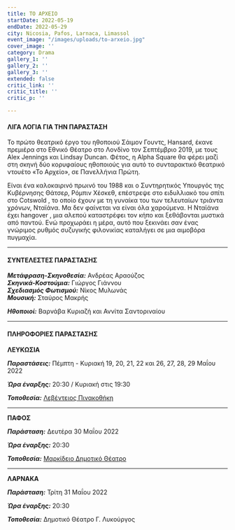```yaml
---
title: ΤΟ ΑΡΧΕΙΟ
startDate: 2022-05-19
endDate: 2022-05-29
city: Nicosia, Pafos, Larnaca, Limassol
event_image: "/images/uploads/to-arxeio.jpg"
cover_image: ''
category: Drama
gallery_1: ''
gallery_2: ''
gallery_3: ''
extended: false
critic_link: ''
critic_title: ''
critic_p: ''

---
```

#### ΛΙΓΑ ΛΟΓΙΑ ΓΙΑ ΤΗΝ ΠΑΡΑΣΤΑΣΗ

Το πρώτο θεατρικό έργο του ηθοποιού Σάιμον Γουντς, Hansard, έκανε πρεμιέρα στο Εθνικό Θέατρο στο Λονδίνο τον Σεπτέμβριο 2019, με τους Alex Jennings και Lindsay Duncan. Φέτος, η Alpha Square θα φέρει μαζί στη σκηνή δύο κορυφαίους ηθοποιούς για αυτό το συνταρακτικό θεατρικό ντουέτο «Το Αρχείο», σε Πανελλήνια Πρώτη.

Είναι ένα καλοκαιρινό πρωινό του 1988 και ο Συντηρητικός Υπουργός της Κυβέρνησης Θάτσερ, Ρόμπιν Χέσκεθ, επέστρεψε στο ειδυλλιακό του σπίτι στο Cotswold , το οποίο έχουν με τη γυναίκα του των τελευταίων τριάντα χρόνων, Νταϊάνα. Μα δεν φαίνεται να είναι όλα χαρούμενα. Η Νταϊάνα έχει hangover , μια αλεπού καταστρέφει τον κήπο και ξεθάβονται μυστικά από παντού. Ενώ προχωράει η μέρα, αυτό που ξεκινάει σαν ένας γνώριμος ρυθμός συζυγικής φιλονικίας καταλήγει σε μια αιμοβόρα πυγμαχία.

***

#### ΣΥΝΤΕΛΕΣΤΕΣ ΠΑΡΑΣΤΑΣΗΣ

**_Μετάφραση-Σκηνοθεσία:_** Ανδρέας Αραούζος  
**_Σκηνικά-Κοστούμια:_** Γιώργος Γιάννου  
**_Σχεδιασμός Φωτισμού:_** Νίκος Μυλωνάς  
**_Μουσική:_** Σταύρος Μακρής

**_Ηθοποιοί:_** Βαρνάβα Κυριαζή και Αννίτα Σαντοριναίου

***

#### ΠΛΗΡΟΦΟΡΙΕΣ ΠΑΡΑΣΤΑΣΗΣ

**ΛΕΥΚΩΣΙΑ**

**_Παραστάσεις:_** Πέμπτη - Κυριακή 19, 20, 21, 22 και 26, 27, 28, 29 Μαΐου 2022

**_Ώρα έναρξης:_** 20:30 / Κυριακή στις 19:30

**_Τοποθεσία:_** [Λεβέντειος Πινακοθήκη](https://www.google.com/maps/place/A.+G.+Leventis+Gallery/@35.169375,33.3561196,17z/data=!3m1!4b1!4m5!3m4!1s0x14de1750c7736f87:0x20e4977b50ce11ac!8m2!3d35.1693305!4d33.3585694 "Λεβέντειος πινακοθήκη")

***

**ΠΑΦΟΣ**

**_Παράσταση:_** Δευτέρα 30 Μαΐου 2022

**_Ώρα έναρξης:_** 20:30

**_Τοποθεσία:_** [Μαρκίδειο Δημοτικό Θέατρο](https://www.google.com/maps/place/Markideio+Theatre/@34.7781598,32.4210447,17z/data=!3m1!4b1!4m5!3m4!1s0x14e706f5450bd66d:0x68a598c2c5136439!8m2!3d34.7781101!4d32.4232146 "Μαρκίδειο Δημοτικό Θέατρο")

***

**ΛΑΡΝΑΚΑ**

**_Παράσταση:_** Τρίτη 31 Μαΐου 2022

**_Ώρα έναρξης:_** 20:30

**_Τοποθεσία:_** Δημοτικό Θέατρο Γ. Λυκούργος